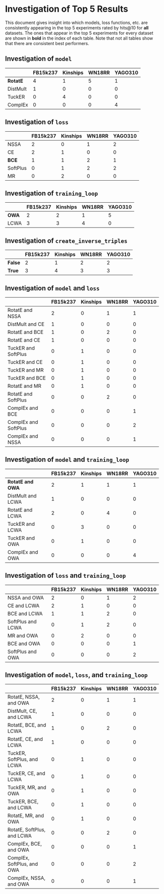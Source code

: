 # Investigation of Top 5 Results

This document gives insight into which models, loss functions, etc. are consistently
appearing in the top 5 experiments rated by hits@10 for **all** datasets. The ones that appear in the top 5
experiments for every dataset are shown in **bold** in the index of each table. Note that not all tables
show that there are consistent best performers.

## Investigation of `model`

|            |   FB15k237 |   Kinships |   WN18RR |   YAGO310 |
|------------|------------|------------|----------|-----------|
| **RotatE** |          4 |          1 |        5 |         1 |
| DistMult   |          1 |          0 |        0 |         0 |
| TuckER     |          0 |          4 |        0 |         0 |
| ComplEx    |          0 |          0 |        0 |         4 |


## Investigation of `loss`

|          |   FB15k237 |   Kinships |   WN18RR |   YAGO310 |
|----------|------------|------------|----------|-----------|
| NSSA     |          2 |          0 |        1 |         2 |
| CE       |          2 |          1 |        0 |         0 |
| **BCE**  |          1 |          1 |        2 |         1 |
| SoftPlus |          0 |          1 |        2 |         2 |
| MR       |          0 |          2 |        0 |         0 |


## Investigation of `training_loop`

|         |   FB15k237 |   Kinships |   WN18RR |   YAGO310 |
|---------|------------|------------|----------|-----------|
| **OWA** |          2 |          2 |        1 |         5 |
| LCWA    |          3 |          3 |        4 |         0 |


## Investigation of `create_inverse_triples`

|           |   FB15k237 |   Kinships |   WN18RR |   YAGO310 |
|-----------|------------|------------|----------|-----------|
| **False** |          2 |          1 |        2 |         2 |
| **True**  |          3 |          4 |        3 |         3 |


## Investigation of `model` and `loss`

|                      |   FB15k237 |   Kinships |   WN18RR |   YAGO310 |
|----------------------|------------|------------|----------|-----------|
| RotatE and NSSA      |          2 |          0 |        1 |         1 |
| DistMult and CE      |          1 |          0 |        0 |         0 |
| RotatE and BCE       |          1 |          0 |        2 |         0 |
| RotatE and CE        |          1 |          0 |        0 |         0 |
| TuckER and SoftPlus  |          0 |          1 |        0 |         0 |
| TuckER and CE        |          0 |          1 |        0 |         0 |
| TuckER and MR        |          0 |          1 |        0 |         0 |
| TuckER and BCE       |          0 |          1 |        0 |         0 |
| RotatE and MR        |          0 |          1 |        0 |         0 |
| RotatE and SoftPlus  |          0 |          0 |        2 |         0 |
| ComplEx and BCE      |          0 |          0 |        0 |         1 |
| ComplEx and SoftPlus |          0 |          0 |        0 |         2 |
| ComplEx and NSSA     |          0 |          0 |        0 |         1 |


## Investigation of `model` and `training_loop`

|                    |   FB15k237 |   Kinships |   WN18RR |   YAGO310 |
|--------------------|------------|------------|----------|-----------|
| **RotatE and OWA** |          2 |          1 |        1 |         1 |
| DistMult and LCWA  |          1 |          0 |        0 |         0 |
| RotatE and LCWA    |          2 |          0 |        4 |         0 |
| TuckER and LCWA    |          0 |          3 |        0 |         0 |
| TuckER and OWA     |          0 |          1 |        0 |         0 |
| ComplEx and OWA    |          0 |          0 |        0 |         4 |


## Investigation of `loss` and `training_loop`

|                   |   FB15k237 |   Kinships |   WN18RR |   YAGO310 |
|-------------------|------------|------------|----------|-----------|
| NSSA and OWA      |          2 |          0 |        1 |         2 |
| CE and LCWA       |          2 |          1 |        0 |         0 |
| BCE and LCWA      |          1 |          1 |        2 |         0 |
| SoftPlus and LCWA |          0 |          1 |        2 |         0 |
| MR and OWA        |          0 |          2 |        0 |         0 |
| BCE and OWA       |          0 |          0 |        0 |         1 |
| SoftPlus and OWA  |          0 |          0 |        0 |         2 |


## Investigation of `model`, `loss`, and `training_loop`

|                            |   FB15k237 |   Kinships |   WN18RR |   YAGO310 |
|----------------------------|------------|------------|----------|-----------|
| RotatE, NSSA, and OWA      |          2 |          0 |        1 |         1 |
| DistMult, CE, and LCWA     |          1 |          0 |        0 |         0 |
| RotatE, BCE, and LCWA      |          1 |          0 |        2 |         0 |
| RotatE, CE, and LCWA       |          1 |          0 |        0 |         0 |
| TuckER, SoftPlus, and LCWA |          0 |          1 |        0 |         0 |
| TuckER, CE, and LCWA       |          0 |          1 |        0 |         0 |
| TuckER, MR, and OWA        |          0 |          1 |        0 |         0 |
| TuckER, BCE, and LCWA      |          0 |          1 |        0 |         0 |
| RotatE, MR, and OWA        |          0 |          1 |        0 |         0 |
| RotatE, SoftPlus, and LCWA |          0 |          0 |        2 |         0 |
| ComplEx, BCE, and OWA      |          0 |          0 |        0 |         1 |
| ComplEx, SoftPlus, and OWA |          0 |          0 |        0 |         2 |
| ComplEx, NSSA, and OWA     |          0 |          0 |        0 |         1 |


